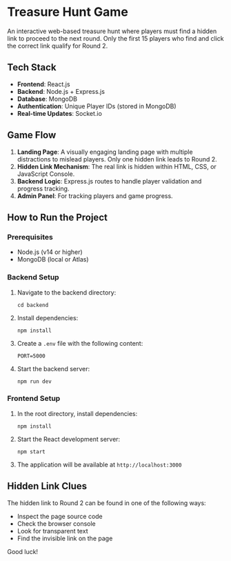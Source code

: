 # Treasure Hunt Game

An interactive web-based treasure hunt where players must find a hidden link to proceed to the next round. Only the first 15 players who find and click the correct link qualify for Round 2.

## Tech Stack

- **Frontend**: React.js
- **Backend**: Node.js + Express.js
- **Database**: MongoDB
- **Authentication**: Unique Player IDs (stored in MongoDB)
- **Real-time Updates**: Socket.io

## Game Flow

1. **Landing Page**: A visually engaging landing page with multiple distractions to mislead players. Only one hidden link leads to Round 2.
2. **Hidden Link Mechanism**: The real link is hidden within HTML, CSS, or JavaScript Console.
3. **Backend Logic**: Express.js routes to handle player validation and progress tracking.
4. **Admin Panel**: For tracking players and game progress.

## How to Run the Project

### Prerequisites

- Node.js (v14 or higher)
- MongoDB (local or Atlas)

### Backend Setup

1. Navigate to the backend directory:
   ```
   cd backend
   ```

2. Install dependencies:
   ```
   npm install
   ```

3. Create a `.env` file with the following content:
   ```
   PORT=5000
   ```

4. Start the backend server:
   ```
   npm run dev
   ```

### Frontend Setup

1. In the root directory, install dependencies:
   ```
   npm install
   ```

2. Start the React development server:
   ```
   npm start
   ```

3. The application will be available at `http://localhost:3000`


## Hidden Link Clues

The hidden link to Round 2 can be found in one of the following ways:
- Inspect the page source code
- Check the browser console
- Look for transparent text
- Find the invisible link on the page

Good luck!

